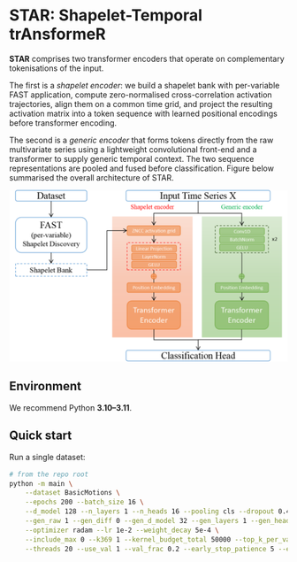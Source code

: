 

# STAR: Shapelet-Temporal trAnsformeR

**STAR** comprises two transformer encoders that operate on complementary tokenisations of the input. 

The first is a *shapelet encoder*: we build a shapelet bank with per-variable FAST application, compute zero-normalised cross-correlation activation trajectories, align them on a common time grid, and project the resulting activation matrix into a token sequence with learned positional encodings before transformer encoding. 

The second is a *generic encoder* that forms tokens directly from the raw multivariate series using a lightweight convolutional front-end and a transformer to supply generic temporal context. The two sequence representations are pooled and fused before classification. 
Figure below summarised the overall architecture of STAR. 


![STAR overview](results/plots/star_architecture.png)


## Environment

We recommend Python **3.10–3.11**. 


## Quick start

Run a single dataset:

```bash
# from the repo root
python -m main \
    --dataset BasicMotions \
    --epochs 200 --batch_size 16 \
    --d_model 128 --n_layers 1 --n_heads 16 --pooling cls --dropout 0.4 \
    --gen_raw 1 --gen_diff 0 --gen_d_model 32 --gen_layers 1 --gen_heads 16 --gen_dropout 0.4 \
    --optimizer radam --lr 1e-2 --weight_decay 5e-4 \
    --include_max 0 --k369 1 --kernel_budget_total 50000 --top_k_per_var 100 \
    --threads 20 --use_val 1 --val_frac 0.2 --early_stop_patience 5 --early_stop_min_delta 1e-4
```




